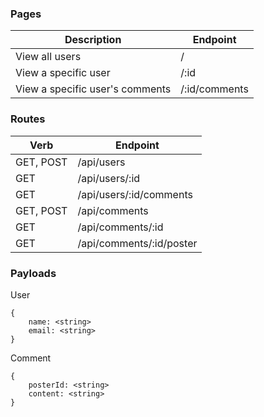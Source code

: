 ### Pages

| Description                       | Endpoint    
| ------------                      |-----------                                                                   |
| View all users                    | /
| View a specific user              | /:id
| View a specific user's comments   | /:id/comments

### Routes

| Verb      | Endpoint    
| ----------|-----------                                                                   |
| GET, POST | /api/users
| GET       | /api/users/:id
| GET       | /api/users/:id/comments
| GET, POST | /api/comments
| GET       | /api/comments/:id
| GET       | /api/comments/:id/poster

### Payloads

User

```
{
    name: <string>
    email: <string>
}
```

Comment

```
{
    posterId: <string>
    content: <string>
}
```
